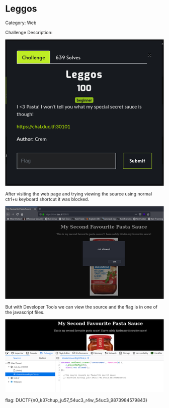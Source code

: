 # Leggos

Category: Web

Challenge Description:

![screenshot1](2020-09-19_03-15.png)

After visiting the web page and trying viewing the source using normal ctrl+u keyboard shortcut it was blocked.

![screenshot2](2020-09-19_03-16.png)

But with Developer Tools we can view the source and the flag is in one of the javascript files.

![screenshot3](2020-09-19_03-16_1.png)

flag: DUCTF{n0_k37chup_ju57_54uc3_r4w_54uc3_9873984579843}
